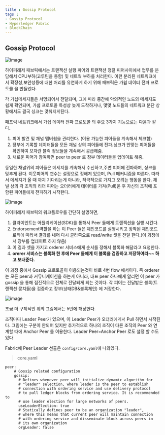 ```yaml
---
title : Gossip Protocol
tags :
- Gossip Protocol
- Hyperledger Fabric
- BlockChain
---
```


## Gossip Protocol

![image](https://user-images.githubusercontent.com/44635266/67632960-44fed600-f8ed-11e9-9bb0-cfcd76f07fba.png)

하이퍼래저 패브릭에서는 트랜잭션 실행 피어와 트랜잭션 정렬 피어사이에서 업무를 분담해서 CPU부하(고루틴을 통함)  및 네트웍 부하를 처리한다. 이런 분리된 네트워크에서 확장성,보안성등에 대한 처리를 유연하게 하기 위해 패브릭은  가쉽 데이터 전파 프로토콜  을 만들었다. 

각 가십메세지들은 서명되어서 전달되며, 그에 따라 중간에 악의적인 노드의 메세지도 쉽게 확인되며, 가쉽 프로토콜 특성상 늦게 도착하거나, 몇몇 노드들의 네트워크 분단 상황에서도 결국 싱크는 맞춰지게된다.   

패프릭 네트워크에서 가쉽 데이터 전파 프로토콜 의 주요 3가지 기능으로는 다음과 같다.

1. 피어 발견 및 채널 멤버쉽을 관리한다. (이용 가능한 피어들을 계속해서 체크함)
2. 장부에 기록할 데이터들을 모든 채널 상의 피어들에 전파.싱크가 안맞는 피어들을 확인하여 모자란 블럭 정보들을 계속해서 공급해줌. 
3. 새로운 피어가 참여하면 peer to peer 로 장부 데이터들을 업데이트 해줌. 

동일한 채널위의 피어들은 메세지를 계속해서 수신하고,주변 피어에 전파하며, 싱크를 맞추게 된다. 이웃피어의 갯수는 설정으로 정해져 있으며, Pull 메커니즘을 따른다. 따라서 메세지가 올 때 까지 기다리는게 아니라, 적극적으로 가지고 오려는 행동을 한다. 채널 상의 각 조직의 리더 피어는 오더러에게 데이터를 가져(Pull)온 후 자신의 조직에 포함된 피어들에게 전파하기 시작한다.


![image](https://user-images.githubusercontent.com/44635266/67632961-46c89980-f8ed-11e9-9c19-709a2f1c78bc.png)

하이퍼레저 패브릭의 워크플로우를 간단히 설명하면,

1. 클라이언트는 어플리케이션(SDK)를 통해서 Peer 들에게 트랜잭션을 실행 시킨다.
2. Endorsement역할을 하는 이 Peer 들은 체인코드를 실행시키고 장착된 체인코드 로직에 따라서 결과를 내어 다시 클라쪽으로 read/write 셋을 전달 한다.(이 과정에서 장부를 업데이트 하지 않음)
3. 이 결과 셋을 가지고 orderer 서비스에게 순서를 정해서 블록화 해달라고 요청한다.
4. **orerer 서비스는 블록화 한 후에 Peer 들에게 이 블록을 검증하고 저장하여라~~ 하고 보내준다.**

이 과정 중에서 Gossip 프로토콜이 이용되는것이 바로 4번 flow 에서이다. 
즉 orderer 는 모든 peer과 커뮤니케이션을 하는게 아니라, 대표 peer 하나에게 알리면 이 peer 가 gossip 을 통해 점진적으로 전체로 전달되게 되는 것이다. 각 피어는 전달받은 블록(트랜잭션 뭉치들)을 검증하고 장부(상태DB&블록체인) 에 저장한다.

![image](https://user-images.githubusercontent.com/44635266/67632962-47f9c680-f8ed-11e9-9ff7-67e8ead65350.png)

조금 더 구체적인 위의 그림에서는 5번에 해당한다.

조직마다 Leader Peer가 있으며, 이 Leader Peer가 오더러에게서 Pull 하면서 시작된다. 그림에는 구분이 안되어 있지만 추가적으로 하나의 조직이 다른 조직의 Peer 와 연계할 때에  Anchor Peer 를 이용한다. Leader Peer=Anchor Peer 로도 설정 할 수도 있다

Fabric에 Peer Leader 선출은 `config/core.yaml`에 나와있다.

> core.yaml

```
peer:
    # Gossip related configuration
    gossip:
      # Defines whenever peer will initialize dynamic algorithm for
      # "leader" selection, where leader is the peer to establish
      # connection with ordering service and use delivery protocol
      # to pull ledger blocks from ordering service. It is recommended to
      # use leader election for large networks of peers.
      useLeaderElection: true
      # Statically defines peer to be an organization "leader",
      # where this means that current peer will maintain connection
      # with ordering service and disseminate block across peers in
      # its own organization
      orgLeader: false
```
